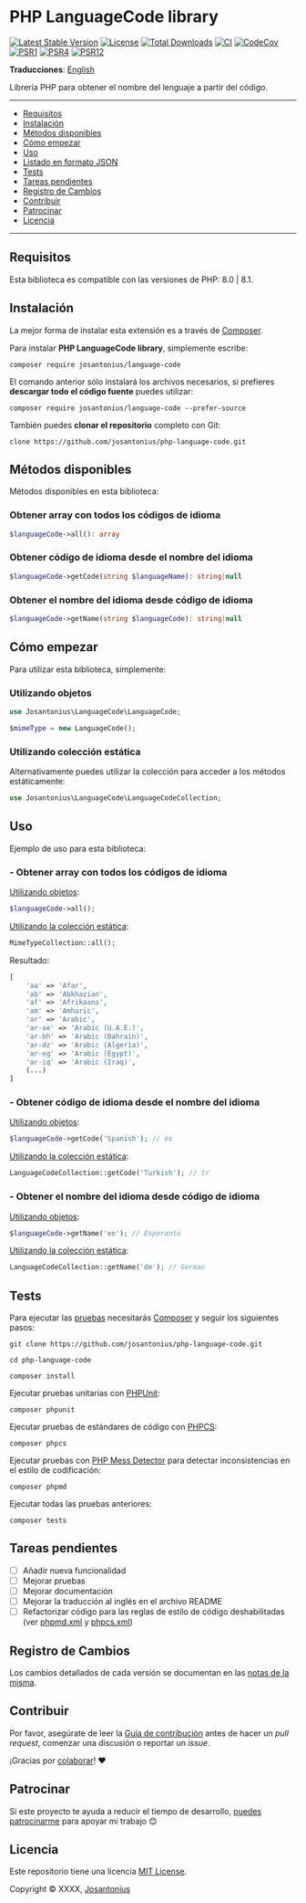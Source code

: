 # PHP LanguageCode library

[![Latest Stable Version](https://poser.pugx.org/josantonius/language-code/v/stable)](https://packagist.org/packages/josantonius/language-code)
[![License](https://poser.pugx.org/josantonius/language-code/license)](LICENSE)
[![Total Downloads](https://poser.pugx.org/josantonius/language-code/downloads)](https://packagist.org/packages/josantonius/language-code)
[![CI](https://github.com/josantonius/php-language-code/actions/workflows/ci.yml/badge.svg?branch=main)](https://github.com/josantonius/php-language-code/actions/workflows/ci.yml)
[![CodeCov](https://codecov.io/gh/josantonius/php-language-code/branch/main/graph/badge.svg)](https://codecov.io/gh/josantonius/php-language-code)
[![PSR1](https://img.shields.io/badge/PSR-1-f57046.svg)](https://www.php-fig.org/psr/psr-1/)
[![PSR4](https://img.shields.io/badge/PSR-4-9b59b6.svg)](https://www.php-fig.org/psr/psr-4/)
[![PSR12](https://img.shields.io/badge/PSR-12-1abc9c.svg)](https://www.php-fig.org/psr/psr-12/)

**Traducciones**: [English](/README.md)

Librería PHP para obtener el nombre del lenguaje a partir del código.

---

- [Requisitos](#requisitos)
- [Instalación](#instalación)
- [Métodos disponibles](#métodos-disponibles)
- [Cómo empezar](#cómo-empezar)
- [Uso](#uso)
- [Listado en formato JSON](#listado-en-formato-json)
- [Tests](#tests)
- [Tareas pendientes](#tareas-pendientes)
- [Registro de Cambios](#registro-de-cambios)
- [Contribuir](#contribuir)
- [Patrocinar](#patrocinar)
- [Licencia](#licencia)

---

## Requisitos

Esta biblioteca es compatible con las versiones de PHP: 8.0 | 8.1.

## Instalación

La mejor forma de instalar esta extensión es a través de [Composer](http://getcomposer.org/download/).

Para instalar **PHP LanguageCode library**, simplemente escribe:

```console
composer require josantonius/language-code
```

El comando anterior sólo instalará los archivos necesarios, si prefieres **descargar todo el código fuente** puedes utilizar:

```console
composer require josantonius/language-code --prefer-source
```

También puedes **clonar el repositorio** completo con Git:

```console
clone https://github.com/josantonius/php-language-code.git
```

## Métodos disponibles

Métodos disponibles en esta biblioteca:

### Obtener array con todos los códigos de idioma

```php
$languageCode->all(): array
```

### Obtener código de idioma desde el nombre del idioma

```php
$languageCode->getCode(string $languageName): string|null
```

### Obtener el nombre del idioma desde código de idioma

```php
$languageCode->getName(string $languageCode): string|null
```

## Cómo empezar

Para utilizar esta biblioteca, simplemente:

### Utilizando objetos

```php
use Josantonius\LanguageCode\LanguageCode;

$mimeType = new LanguageCode();
```

### Utilizando colección estática

Alternativamente puedes utilizar la colección para acceder a los métodos estáticamente:

```php
use Josantonius\LanguageCode\LanguageCodeCollection;
```

## Uso

Ejemplo de uso para esta biblioteca:

### - Obtener array con todos los códigos de idioma

[Utilizando objetos](#utilizando-objetos):

```php
$languageCode->all();
```

[Utilizando la colección estática](#utilizando-colección-estática):

```php
MimeTypeCollection::all();
```

Resultado:

```php
[
    'aa' => 'Afar',
    'ab' => 'Abkhazian',
    'af' => 'Afrikaans',
    'am' => 'Amharic',
    'ar' => 'Arabic',
    'ar-ae' => 'Arabic (U.A.E.)',
    'ar-bh' => 'Arabic (Bahrain)',
    'ar-dz' => 'Arabic (Algeria)',
    'ar-eg' => 'Arabic (Egypt)',
    'ar-iq' => 'Arabic (Iraq)',
    (...)
]
```

### - Obtener código de idioma desde el nombre del idioma

[Utilizando objetos](#utilizando-objetos):

```php
$languageCode->getCode('Spanish'); // es
```

[Utilizando la colección estática](#utilizando-colección-estática):

```php
LanguageCodeCollection::getCode('Turkish'); // tr
```

### - Obtener el nombre del idioma desde código de idioma

[Utilizando objetos](#utilizando-objetos):

```php
$languageCode->getName('eo'); // Esperanto
```

[Utilizando la colección estática](#utilizando-colección-estática):

```php
LanguageCodeCollection::getName('de'); // German
```

## Tests

Para ejecutar las [pruebas](tests) necesitarás [Composer](http://getcomposer.org/download/)
y seguir los siguientes pasos:

```console
git clone https://github.com/josantonius/php-language-code.git
```

```console
cd php-language-code

```

```console
composer install
```

Ejecutar pruebas unitarias con [PHPUnit](https://phpunit.de/):

```console
composer phpunit
```

Ejecutar pruebas de estándares de código con [PHPCS](https://github.com/squizlabs/PHP_CodeSniffer):

```console
composer phpcs
```

Ejecutar pruebas con [PHP Mess Detector](https://phpmd.org/) para detectar inconsistencias
en el estilo de codificación:

```console
composer phpmd
```

Ejecutar todas las pruebas anteriores:

```console
composer tests
```

## Tareas pendientes

- [ ] Añadir nueva funcionalidad
- [ ] Mejorar pruebas
- [ ] Mejorar documentación
- [ ] Mejorar la traducción al inglés en el archivo README
- [ ] Refactorizar código para las reglas de estilo de código deshabilitadas
(ver [phpmd.xml](phpmd.xml) y [phpcs.xml](phpcs.xml))

## Registro de Cambios

Los cambios detallados de cada versión se documentan en las
[notas de la misma](https://github.com/josantonius/XXXX/releases).

## Contribuir

Por favor, asegúrate de leer la [Guía de contribución](CONTRIBUTING.md) antes de hacer un
_pull request_, comenzar una discusión o reportar un _issue_.

¡Gracias por [colaborar](https://github.com/josantonius/XXXX/graphs/contributors)! :heart:

## Patrocinar

Si este proyecto te ayuda a reducir el tiempo de desarrollo,
[puedes patrocinarme](https://github.com/josantonius/lang/es-ES/README.md#patrocinar)
para apoyar mi trabajo :blush:

## Licencia

Este repositorio tiene una licencia [MIT License](LICENSE).

Copyright © XXXX, [Josantonius](https://github.com/josantonius/lang/es-ES/README.md#contacto)

